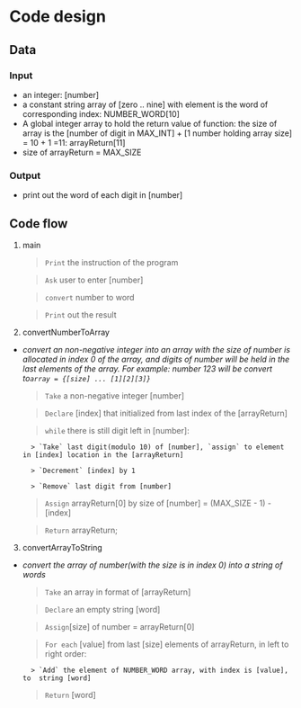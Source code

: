 
# Code design

## Data

### Input 
- an integer: [number]
- a constant string array of [zero .. nine] with element is the word of 
corresponding index: NUMBER_WORD[10]
- A global integer array to hold the return value of function: the size of array is the [number of digit in MAX_INT] + [1 number holding array size] = 10 + 1 =11: arrayReturn[11]
- size of arrayReturn = MAX_SIZE

### Output
- print out the word of each digit in [number]

## Code flow

1. main
	> `Print` the instruction of the program

	> `Ask` user to enter [number]

	> `convert` number to word 

	> `Print` out the result

2.  convertNumberToArray
- *convert an non-negative integer into an array with the size of number is allocated in index 0 of the array, and digits of number  will be held in the last elements of the array. For example: number 123 will be convert to`array = {[size] ... [1][2][3]}`*

	> `Take` a non-negative integer [number]

	> `Declare` [index] that initialized from last index of the [arrayReturn]

	> `while` there is still digit left in [number]:

		> `Take` last digit(modulo 10) of [number], `assign` to element in [index] location in the [arrayReturn]

		> `Decrement` [index] by 1

		> `Remove` last digit from [number]

	> `Assign` arrayReturn[0] by size of [number] = (MAX_SIZE - 1) - [index]

	> `Return` arrayReturn;

3. convertArrayToString
- *convert the array of number(with the size is in index 0) into a string of words*

	> `Take` an array in format of [arrayReturn]

	> `Declare` an empty string [word]

	> `Assign`[size] of number = arrayReturn[0]

	> `For each` [value] from last [size] elements of arrayReturn, in left to right order:

		> `Add` the element of NUMBER_WORD array, with index is [value], to  string [word]

	> `Return` [word]